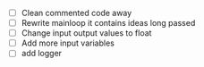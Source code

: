 - [ ] Clean commented code away
- [ ] Rewrite mainloop it contains ideas long passed
- [ ] Change input output values to float
- [ ] Add more input variables
- [ ] add logger
